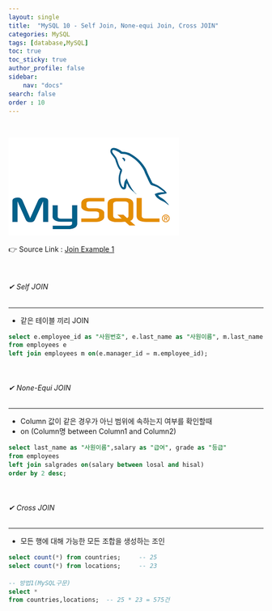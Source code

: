```yaml
---
layout: single
title:  "MySQL 10 - Self Join, None-equi Join, Cross JOIN"
categories: MySQL
tags: [database,MySQL]
toc: true
toc_sticky: true
author_profile: false
sidebar:
    nav: "docs"
search: false
order : 10
---
```


<br>

![image-20220322031630012](../../../images/db/image-20220322031630012.png)

👉 Source Link  : [Join Example 1](https://github.com/Jaehwany/Database/blob/036dc94a641e1156a4abbb18f3fbbba3a5cc7168/2.%20Join/1.%20Join_example.sql)

<br>

###### ✔ Self JOIN

------------------------------------------------------------------

- 같은 테이블 끼리 JOIN

``` sql
select e.employee_id as "사원번호", e.last_name as "사원이름", m.last_name as "관리자"
from employees e
left join employees m on(e.manager_id = m.employee_id);
```

<br>

###### ✔ None-Equi JOIN

------------------------------------------------------------------

-  Column 값이 같은 경우가 아닌 범위에 속하는지 여부를 확인할때
-  on (Column명 between Column1 and Column2)

``` sql
select last_name as "사원이름",salary as "급여", grade as "등급"
from employees 
left join salgrades on(salary between losal and hisal)
order by 2 desc;
```

<br>

###### ✔ Cross JOIN

------------------------------------------------------------------

- 모든 행에 대해 가능한 모든 조합을 생성하는 조인

``` sql
select count(*) from countries;     -- 25
select count(*) from locations;     -- 23

-- 방법1(MySQL구문)
select * 
from countries,locations;  -- 25 * 23 = 575건
```

